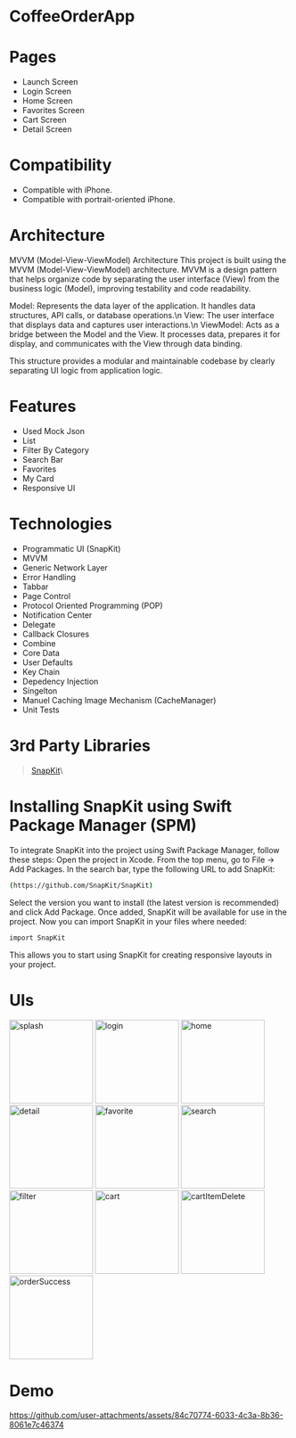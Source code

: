 # CoffeeOrderApp

# Pages
- Launch Screen
- Login Screen
- Home Screen
- Favorites Screen
- Cart Screen
- Detail Screen

# Compatibility
- Compatible with iPhone.
- Compatible with portrait-oriented iPhone.

# Architecture
MVVM (Model-View-ViewModel) Architecture
This project is built using the MVVM (Model-View-ViewModel) architecture. MVVM is a design pattern that helps organize code by separating the user interface (View) from the business logic (Model), improving testability and code readability.

Model: Represents the data layer of the application. It handles data structures, API calls, or database operations.\n
View: The user interface that displays data and captures user interactions.\n
ViewModel: Acts as a bridge between the Model and the View. It processes data, prepares it for display, and communicates with the View through data binding.

This structure provides a modular and maintainable codebase by clearly separating UI logic from application logic.

# Features
- Used Mock Json
- List
- Filter By Category
- Search Bar
- Favorites
- My Card
- Responsive UI

# Technologies
- Programmatic UI (SnapKit)
- MVVM
- Generic Network Layer
- Error Handling
- Tabbar
- Page Control
- Protocol Oriented Programming (POP)
- Notification Center
- Delegate
- Callback Closures
- Combine
- Core Data
- User Defaults
- Key Chain
- Depedency Injection
- Singelton
- Manuel Caching Image Mechanism (CacheManager)
- Unit Tests

# 3rd Party Libraries
> <a href="https://github.com/SnapKit/SnapKit.git">SnapKit</a>\

# Installing SnapKit using Swift Package Manager (SPM)
To integrate SnapKit into the project using Swift Package Manager, follow these steps:
Open the project in Xcode.
From the top menu, go to File -> Add Packages.
In the search bar, type the following URL to add SnapKit:
```bash
(https://github.com/SnapKit/SnapKit)
```
Select the version you want to install (the latest version is recommended) and click Add Package.
Once added, SnapKit will be available for use in the project.
Now you can import SnapKit in your files where needed:
```bash
import SnapKit
```
This allows you to start using SnapKit for creating responsive layouts in your project.


# UIs
<img src="https://github.com/user-attachments/assets/9a8636a7-bb55-4726-a6b1-f09b1fa733c3" alt="splash" width="150">
<img src="https://github.com/user-attachments/assets/6a0421f8-2425-43e0-8320-5bfe12c92b27" alt="login" width="150">
<img src="https://github.com/user-attachments/assets/32147567-7269-4454-b5e2-5a670aea5bbc" alt="home" width="150">
<img src="https://github.com/user-attachments/assets/9d3dd093-d210-43e5-ba31-7ab6d42096b7" alt="detail" width="150">
<img src="https://github.com/user-attachments/assets/ac2bd96e-aa5f-4906-b161-32ccf30ed49b" alt="favorite" width="150">
<img src="https://github.com/user-attachments/assets/462b4548-35e0-4c55-b17b-b8f44901bfb8" alt="search" width="150">
<img src="https://github.com/user-attachments/assets/d147c16b-41c1-41bd-ac17-ac15fc3a14df" alt="filter" width="150">
<img src="https://github.com/user-attachments/assets/4ef82c3e-5e19-4c46-97a3-e88ffa025f81" alt="cart" width="150">
<img src="https://github.com/user-attachments/assets/16d2b69b-72b2-43a5-9b2c-42a18bf2287d" alt="cartItemDelete" width="150">
<img src="https://github.com/user-attachments/assets/4db3068b-84ee-4890-9ac8-44249f1618d4" alt="orderSuccess" width="150">


# Demo
https://github.com/user-attachments/assets/84c70774-6033-4c3a-8b36-8061e7c46374








